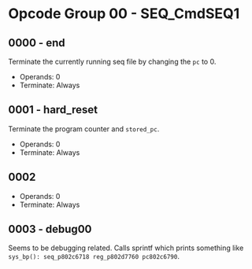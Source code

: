 # Opcode Group 00 - SEQ_CmdSEQ1

## 0000 - end

Terminate the currently running seq file by changing the `pc` to 0.

- Operands: 0
- Terminate: Always

## 0001 - hard_reset

Terminate the program counter and `stored_pc`.

- Operands: 0
- Terminate: Always

## 0002

- Operands: 0
- Terminate: Always

## 0003 - debug00

Seems to be debugging related. Calls sprintf which prints something like `sys_bp(): seq_p802c6718 reg_p802d7760 pc802c6790`.
